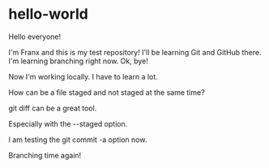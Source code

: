 # hello-world
Hello everyone!

I'm Franx and this is my test repository! I'll be learning Git and GitHub there.
I'm learning branching right now. Ok, bye!

Now I'm working locally. I have to learn a lot.

How can be a file staged and not staged at the same time?

git diff can be a great tool.

Especially with the --staged option.

I am testing the git commit -a option now.

Branching time again!
